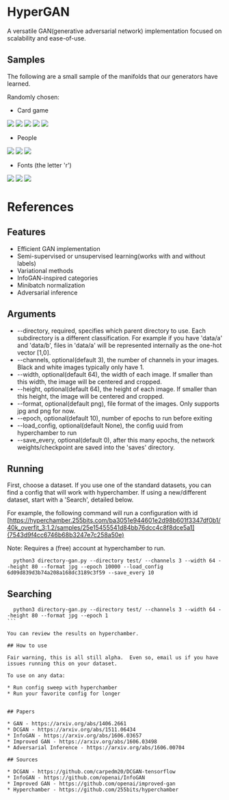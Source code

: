 # HyperGAN
A versatile GAN(generative adversarial network) implementation focused on scalability and ease-of-use.

## Samples

The following are a small sample of the manifolds that our generators have learned.

Randomly chosen:

* Card game

<img src='https://raw.githubusercontent.com/255BITS/HyperGAN/master/samples/magic-1.png'/>
<img src='https://raw.githubusercontent.com/255BITS/HyperGAN/master/samples/magic-2.png'/>
<img src='https://raw.githubusercontent.com/255BITS/HyperGAN/master/samples/magic-3.png'/>
<img src='https://raw.githubusercontent.com/255BITS/HyperGAN/master/samples/magic-4.png'/>
<img src='https://raw.githubusercontent.com/255BITS/HyperGAN/master/samples/magic-5.png'/>

* People

<img src='https://raw.githubusercontent.com/255BITS/HyperGAN/master/samples/decent-1.png'/>
<img src='https://raw.githubusercontent.com/255BITS/HyperGAN/master/samples/decent-2.png'/>
<img src='https://raw.githubusercontent.com/255BITS/HyperGAN/master/samples/decent-3.png'/>


* Fonts (the letter 'r')

<img src='https://raw.githubusercontent.com/255BITS/HyperGAN/master/samples/font-1.png'/>
<img src='https://raw.githubusercontent.com/255BITS/HyperGAN/master/samples/font-2.png'/>
<img src='https://raw.githubusercontent.com/255BITS/HyperGAN/master/samples/font-3.png'/>

# References


## Features

* Efficient GAN implementation
* Semi-supervised or unsupervised learning(works with and without labels)
* Variational methods
* InfoGAN-inspired categories
* Minibatch normalization
* Adversarial inference

## Arguments

* --directory, required, specifies which parent directory to use.  Each subdirectory is a different classification.  For example if you have 'data/a' and 'data/b', files in 'data/a' will be represented internally as the one-hot vector [1,0].
* --channels, optional(default 3), the number of channels in your images.  Black and white images typically only have 1.
* --width, optional(default 64), the width of each image.  If smaller than this width, the image will be centered and cropped.
* --height, optional(default 64), the height of each image.  If smaller than this height, the image will be centered and cropped.
* --format, optional(default png), file format of the images.  Only supports jpg and png for now.
* --epoch, optional(default 10), number of epochs to run before exiting
* --load_config, optional(default None), the config uuid from hyperchamber to run
* --save_every, optional(default 0), after this many epochs, the network weights/checkpoint are saved into the 'saves' directory.

## Running

First, choose a dataset.  If you use one of the standard datasets, you can find a config that will work with hyperchamber.  If using a new/different dataset, start with a 'Search', detailed below.

For example, the following command will run a configuration with id [https://hyperchamber.255bits.com/ba3051e944601e2d98b601f3347df0b1/40k_overfit_3:1.2/samples/25e15455541d84bb76dcc4c8f8dce5a1](7543d9f4cc6746b68b3247e7c258a50e)

Note: Requires a (free) account at hyperchamber to run.

```
  python3 directory-gan.py --directory test/ --channels 3 --width 64 --height 80 --format jpg --epoch 10000 --load_config 6d09d839d3b74a208a168dc3189c3f59 --save_every 10
```


## Searching

````
  python3 directory-gan.py --directory test/ --channels 3 --width 64 --height 80 --format jpg --epoch 1
```

You can review the results on hyperchamber.

## How to use

Fair warning, this is all still alpha.  Even so, email us if you have issues running this on your dataset.

To use on any data:

* Run config sweep with hyperchamber
* Run your favorite config for longer


## Papers

* GAN - https://arxiv.org/abs/1406.2661
* DCGAN - https://arxiv.org/abs/1511.06434
* InfoGAN - https://arxiv.org/abs/1606.03657
* Improved GAN - https://arxiv.org/abs/1606.03498
* Adversarial Inference - https://arxiv.org/abs/1606.00704

## Sources

* DCGAN - https://github.com/carpedm20/DCGAN-tensorflow
* InfoGAN - https://github.com/openai/InfoGAN
* Improved GAN - https://github.com/openai/improved-gan
* Hyperchamber - https://github.com/255bits/hyperchamber

